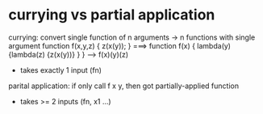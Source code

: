 # currying vs partial application
currying:
convert single function of n arguments -> n functions with single argument
function f(x,y,z) { z(x(y)); }  ===>  function f(x) { lambda(y) {lambda(z) {z(x(y))} } }
--> f(x)(y)(z)
* takes exactly 1 input (fn)

parital application:
if only call f x y, then got partially-applied function
* takes >= 2 inputs (fn, x1 ...)





